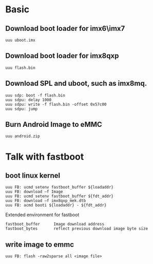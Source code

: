 # Basic 

## Download boot loader for imx6\imx7

    uuu uboot.imx

## Download boot loader for imx8qxp

    uuu flash.bin

## Download SPL and uboot, such as imx8mq.

    uuu sdp: boot -f flash.bin
    uuu sdpu: delay 1000
    uuu sdpu: write -f flash.bin -offset 0x57c00
    uuu sdpu: jump

## Burn Android Image to eMMC

    uuu android.zip

# Talk with fastboot

## boot linux kernel

    uuu FB: ucmd setenv fastboot_buffer ${loadaddr}
    uuu FB: download –f Image
    uuu FB: ucmd setenv fastboot_buffer ${fdt_addr}
    uuu FB: download –f imx8qxp_mek.dtb
    uuu FB: acmd booti ${loadaddr} - ${fdt_addr}

Extended environment for fastboot

    fastboot_buffer      Image download address
    fastboot_bytes       reflect previous download image byte size 

## write image to emmc

    uuu FB: flash -raw2sparse all <image file>

 
